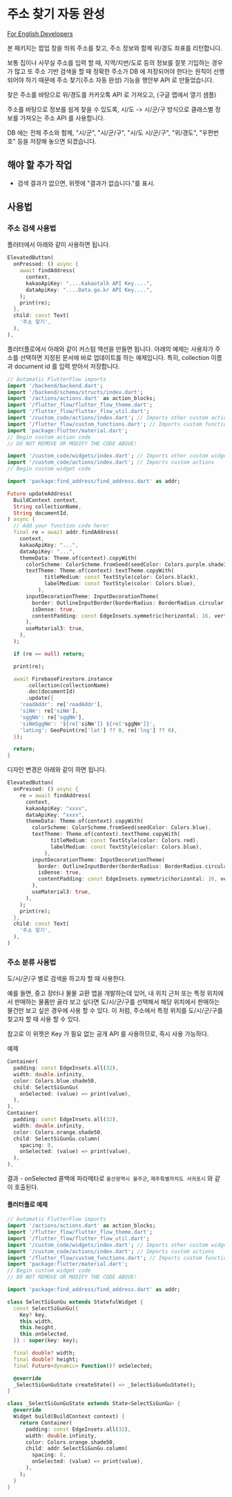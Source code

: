 # 주소 찾기 자동 완성


[For English Developers](README.en.md)


본 패키지는 팝업 창을 띄워 주소를 찾고, 주소 정보와 함께 위/경도 좌표를 리턴합니다.

보통 집이나 사무실 주소를 입력 할 때, 지역/지번/도로 등의 정보를 잘못 기입하는 경우가 많고 또 주소 기반 검색을 할 때 정확한 주소가 DB 에 저장되어야 한다는 원칙이 선행되어야 하기 때문에 주소 찾기(주소 자동 완성) 기능을 행안부 API 로 만들었습니다.

찾은 주소를 바탕으로 위/경도를 카카오톡 API 로 가져오고, (구글 맵에서 열기 샘플)

주소를 바탕으로 정보를 쉽게 찾을 수 있도록, 시/도 -> 시/군/구 방식으로 클래스별 정보를 가져오는 주소 API 를 사용합니다.

DB 에는 전체 주소와 함께, "시/군", "시/군/구", "시/도 시/군/구", "위/경도", "우편번호" 등을 저장해 놓으면 되겠습니다.


## 해야 할 추가 작업

- 검색 결과가 없으면, 위젯에 "결과가 없습니다."를 표시.



## 사용법


### 주소 검색 사용법

플러터에서 아래와 같이 사용하면 됩니다.

```dart
ElevatedButton(
  onPressed: () async {
    await findAddress(
      context,
      kakaoApiKey: "....Kakaotalk API Key....",
      dataApiKey: "....Data.go.kr API Key....",
    );
    print(re);
  },
  child: const Text(
    '주소 찾기',
  ),
),
```

플러터플로에서 아래와 같이 커스텀 액션을 만들면 됩니다. 아래의 예제는 사용자가 주소를 선택하면 지정된 문서에 바로 업데이트를 하는 예제입니다. 특히, collection 이름과 document id 를 입력 받아서 저장합니다.

```dart
// Automatic FlutterFlow imports
import '/backend/backend.dart';
import '/backend/schema/structs/index.dart';
import '/actions/actions.dart' as action_blocks;
import '/flutter_flow/flutter_flow_theme.dart';
import '/flutter_flow/flutter_flow_util.dart';
import '/custom_code/actions/index.dart'; // Imports other custom actions
import '/flutter_flow/custom_functions.dart'; // Imports custom functions
import 'package:flutter/material.dart';
// Begin custom action code
// DO NOT REMOVE OR MODIFY THE CODE ABOVE!

import '/custom_code/widgets/index.dart'; // Imports other custom widgets
import '/custom_code/actions/index.dart'; // Imports custom actions
// Begin custom widget code

import 'package:find_address/find_address.dart' as addr;

Future updateAddress(
  BuildContext context,
  String collectionName,
  String documentId,
) async {
  // Add your function code here!
  final re = await addr.findAddress(
    context,
    kakaoApiKey: "...",
    dataApiKey: "...",
    themeData: Theme.of(context).copyWith(
      colorScheme: ColorScheme.fromSeed(seedColor: Colors.purple.shade300),
      textTheme: Theme.of(context).textTheme.copyWith(
            titleMedium: const TextStyle(color: Colors.black),
            labelMedium: const TextStyle(color: Colors.blue),
          ),
      inputDecorationTheme: InputDecorationTheme(
        border: OutlineInputBorder(borderRadius: BorderRadius.circular(16)),
        isDense: true,
        contentPadding: const EdgeInsets.symmetric(horizontal: 16, vertical: 8),
      ),
      useMaterial3: true,
    ),
  );

  if (re == null) return;

  print(re);

  await FirebaseFirestore.instance
      .collection(collectionName)
      .doc(documentId)
      .update({
    'roadAddr': re['roadAddr'],
    'siNm': re['siNm'],
    'sggNm': re['sggNm'],
    'siNmSggNm': '${re['siNm']} ${re['sggNm']}',
    'latLng': GeoPoint(re['lat'] ?? 0, re['lng'] ?? 0),
  });

  return;
}
```


디자인 변경은 아래와 같이 하면 됩니다.

```dart
ElevatedButton(
  onPressed: () async {
    re = await findAddress(
      context,
      kakaoApiKey: "xxxx",
      dataApiKey: "xxxx",
      themeData: Theme.of(context).copyWith(
        colorScheme: ColorScheme.fromSeed(seedColor: Colors.blue),
        textTheme: Theme.of(context).textTheme.copyWith(
              titleMedium: const TextStyle(color: Colors.red),
              labelMedium: const TextStyle(color: Colors.blue),
            ),
        inputDecorationTheme: InputDecorationTheme(
          border: OutlineInputBorder(borderRadius: BorderRadius.circular(16)),
          isDense: true,
          contentPadding: const EdgeInsets.symmetric(horizontal: 16, vertical: 8),
        ),
        useMaterial3: true,
      ),
    );
    print(re);
  },
  child: const Text(
    '주소 찾기',
  ),
)
```


### 주소 분류 사용법

도/시/군/구 별로 검색을 하고자 할 때 사용한다.

예를 들면, 중고 장터나 물물 교환 앱을 개발하는데 있어, 내 위치 근처 또는 특정 위치에서 판매하는 물품만 골라 보고 싶다면 도/시/군/구를 선택해서 해당 위치에서 판매하는 물건만 보고 싶은 경우에 사용 할 수 있다. 이 처럼, 주소에서 특정 위치를 도/시/군/구를 찾고자 할 때 사용 할 수 있다.

참고로 이 위젯은 Key 가 필요 없는 공개 API 를 사용하므로, 즉시 사용 가능하다.


예제

```dart
Container(
  padding: const EdgeInsets.all(32),
  width: double.infinity,
  color: Colors.blue.shade50,
  child: SelectSiGunGu(
    onSelected: (value) => print(value),
  ),
),
Container(
  padding: const EdgeInsets.all(32),
  width: double.infinity,
  color: Colors.orange.shade50,
  child: SelectSiGunGu.column(
    spacing: 8,
    onSelected: (value) => print(value),
  ),
),
```

결과 - onSelected 콜백에 파라메타로 `울산광역시 울주군`, `제주특별자치도 서귀포시` 와 같이 호출된다.



#### 플러터플로 예제

```dart
// Automatic FlutterFlow imports
import '/actions/actions.dart' as action_blocks;
import '/flutter_flow/flutter_flow_theme.dart';
import '/flutter_flow/flutter_flow_util.dart';
import '/custom_code/widgets/index.dart'; // Imports other custom widgets
import '/custom_code/actions/index.dart'; // Imports custom actions
import '/flutter_flow/custom_functions.dart'; // Imports custom functions
import 'package:flutter/material.dart';
// Begin custom widget code
// DO NOT REMOVE OR MODIFY THE CODE ABOVE!

import 'package:find_address/find_address.dart' as addr;

class SelectSiGunGu extends StatefulWidget {
  const SelectSiGunGu({
    Key? key,
    this.width,
    this.height,
    this.onSelected,
  }) : super(key: key);

  final double? width;
  final double? height;
  final Future<dynamic> Function()? onSelected;

  @override
  _SelectSiGunGuState createState() => _SelectSiGunGuState();
}

class _SelectSiGunGuState extends State<SelectSiGunGu> {
  @override
  Widget build(BuildContext context) {
    return Container(
      padding: const EdgeInsets.all(32),
      width: double.infinity,
      color: Colors.orange.shade50,
      child: addr.SelectSiGunGu.column(
        spacing: 8,
        onSelected: (value) => print(value),
      ),
    );
  }
}
```